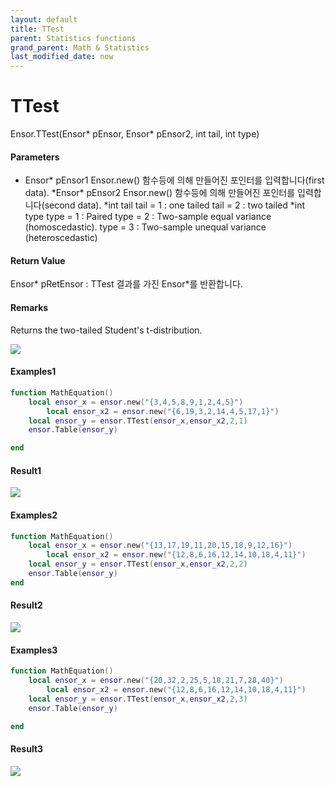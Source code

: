 ```yaml
---
layout: default
title: TTest
parent: Statistics functions
grand_parent: Math & Statistics
last_modified_date: now
---
```


# TTest

Ensor.TTest\(Ensor\* pEnsor, Ensor\* pEnsor2, int tail, int type\)

#### Parameters

* Ensor\* pEnsor1
	Ensor.new() 함수등에 의해 만들어진 포인터를 입력합니다(first data).
*Ensor\* pEnsor2
	Ensor.new() 함수등에 의해 만들어진 포인터를 입력합니다(second data).
*int tail
	tail = 1 : one tailed
	tail = 2 : two tailed
*int type
	type = 1 : Paired
	type = 2 : Two-sample equal variance (homoscedastic).
	type = 3 : Two-sample unequal variance (heteroscedastic)

#### Return Value

Ensor\* pRetEnsor : TTest 결과를 가진 Ensor\*를 반환합니다.



#### Remarks

Returns the two-tailed Student's t-distribution.

![](./StatisticsAPI/TDist2TGraph.png)


#### Examples1

```lua
function MathEquation()
	local ensor_x = ensor.new("{3,4,5,8,9,1,2,4,5}")
		local ensor_x2 = ensor.new("{6,19,3,2,14,4,5,17,1}")
	local ensor_y = ensor.TTest(ensor_x,ensor_x2,2,1)
	ensor.Table(ensor_y)

end
```

#### Result1

![](./StatisticsAPI/TTestResult1.png)

#### Examples2

```lua
function MathEquation()
	local ensor_x = ensor.new("{13,17,19,11,20,15,18,9,12,16}")
		local ensor_x2 = ensor.new("{12,8,6,16,12,14,10,18,4,11}")
	local ensor_y = ensor.TTest(ensor_x,ensor_x2,2,2)
	ensor.Table(ensor_y)
end
```

#### Result2

![](./StatisticsAPI/TTestResult2.png)

#### Examples3

```lua
function MathEquation()
	local ensor_x = ensor.new("{20,32,2,25,5,18,21,7,28,40}")
		local ensor_x2 = ensor.new("{12,8,6,16,12,14,10,18,4,11}")
	local ensor_y = ensor.TTest(ensor_x,ensor_x2,2,3)
	ensor.Table(ensor_y)

end
```

#### Result3

![](./StatisticsAPI/TTestResult3.png)
